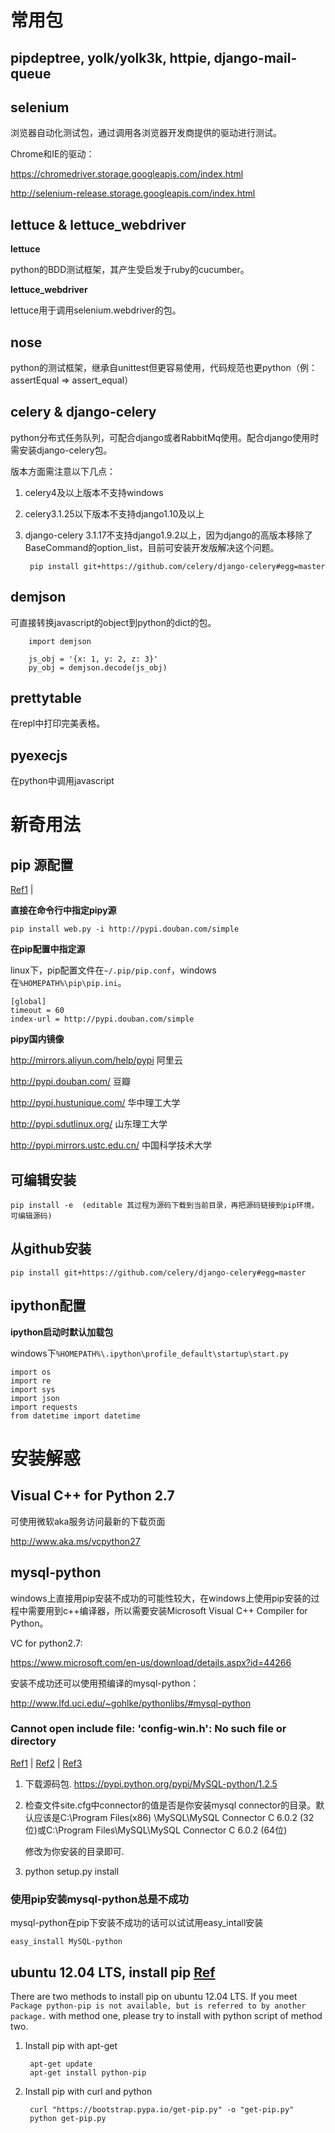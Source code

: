# 常用包

## pipdeptree, yolk/yolk3k, httpie, django-mail-queue

## selenium

浏览器自动化测试包，通过调用各浏览器开发商提供的驱动进行测试。

Chrome和IE的驱动：

<https://chromedriver.storage.googleapis.com/index.html>

<http://selenium-release.storage.googleapis.com/index.html>

## lettuce & lettuce_webdriver

**lettuce**

python的BDD测试框架，其产生受启发于ruby的cucumber。

**lettuce_webdriver**

lettuce用于调用selenium.webdriver的包。

## nose

python的测试框架，继承自unittest但更容易使用，代码规范也更python（例：assertEqual => assert_equal）

## celery & django-celery

python分布式任务队列，可配合django或者RabbitMq使用。配合django使用时需安装django-celery包。

版本方面需注意以下几点：

1. celery4及以上版本不支持windows
2. celery3.1.25以下版本不支持django1.10及以上
3. django-celery 3.1.17不支持django1.9.2以上，因为django的高版本移除了BaseCommand的option_list，目前可安装开发版解决这个问题。

    	pip install git+https://github.com/celery/django-celery#egg=master

## demjson

可直接转换javascript的object到python的dict的包。

        import demjson

        js_obj = '{x: 1, y: 2, z: 3}'
        py_obj = demjson.decode(js_obj)

## prettytable

在repl中打印完美表格。

## pyexecjs

在python中调用javascript

# 新奇用法

## pip 源配置

[Ref1](http://topmanopensource.iteye.com/blog/2004853) |

**直接在命令行中指定pipy源**

    pip install web.py -i http://pypi.douban.com/simple

**在pip配置中指定源**

linux下，pip配置文件在`~/.pip/pip.conf`，windows在`%HOMEPATH%\pip\pip.ini`。

    [global]
    timeout = 60
    index-url = http://pypi.douban.com/simple

**pipy国内镜像**

<http://mirrors.aliyun.com/help/pypi>  阿里云

<http://pypi.douban.com/>  豆瓣

<http://pypi.hustunique.com/>  华中理工大学

<http://pypi.sdutlinux.org/>  山东理工大学

<http://pypi.mirrors.ustc.edu.cn/>  中国科学技术大学

## 可编辑安装

    pip install -e  (editable 其过程为源码下载到当前目录，再把源码链接到pip环境，可编辑源码)

## 从github安装

    pip install git+https://github.com/celery/django-celery#egg=master


## ipython配置

**ipython启动时默认加载包**

windows下`%HOMEPATH%\.ipython\profile_default\startup\start.py`

    import os
    import re
    import sys
    import json
    import requests
    from datetime import datetime

# 安装解惑

## Visual C++ for Python 2.7

可使用微软aka服务访问最新的下载页面

<http://www.aka.ms/vcpython27>

## mysql-python

windows上直接用pip安装不成功的可能性较大，在windows上使用pip安装的过程中需要用到c++编译器，所以需要安装Microsoft Visual C++ Compiler for Python。

VC for python2.7:

<https://www.microsoft.com/en-us/download/details.aspx?id=44266>

安装不成功还可以使用预编译的mysql-python：

<http://www.lfd.uci.edu/~gohlke/pythonlibs/#mysql-python>

### Cannot open include file: 'config-win.h': No such file or directory

[Ref1](http://stackoverflow.com/questions/1972259/cannot-open-include-file-config-win-h-no-such-file-or-directory-while-inst) |
[Ref2](http://www.mamicode.com/info-detail-307184.html) |
[Ref3](http://stackoverflow.com/questions/26866147/mysql-python-install-fatal-error)

1. 下载源码包. <https://pypi.python.org/pypi/MySQL-python/1.2.5> 

2. 检查文件site.cfg中connector的值是否是你安装mysql connector的目录。默认应该是C:\Program Files(x86) \MySQL\MySQL Connector C 6.0.2 (32位)或C:\Program Files\MySQL\MySQL Connector C 6.0.2 (64位)

    修改为你安装的目录即可. 

3. python setup.py install

### 使用pip安装mysql-python总是不成功

mysql-python在pip下安装不成功的话可以试试用easy_intall安装
    
    easy_install MySQL-python

## ubuntu 12.04 LTS, install pip [Ref](https://www.liquidweb.com/kb/how-to-install-pip-on-ubuntu-12-04-lts/)

There are two methods to install pip on ubuntu 12.04 LTS.
If you meet `Package python-pip is not available, but is referred to by another package.` with method one,
please try to install with python script of method two.

1. Install pip with apt-get

        apt-get update
        apt-get install python-pip

2. Install pip with curl and python

        curl "https://bootstrap.pypa.io/get-pip.py" -o "get-pip.py"
        python get-pip.py
